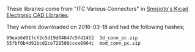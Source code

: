 These libraries come from "ITC Various Connectors" in 
[Smisioto's Kicad Electronic CAD Libraries](http://smisioto.no-ip.org/elettronica/kicad/kicad-en.htm).

They where downloaded on 2016-03-18 and had the following hashes;
```
09eab6d01fcf2c5d19d04847c5fd2452  3d_conn_pc.zip
55fbf0b4d91bcd2ce728508ccce8964c  mod_conn_pc.zip
```
